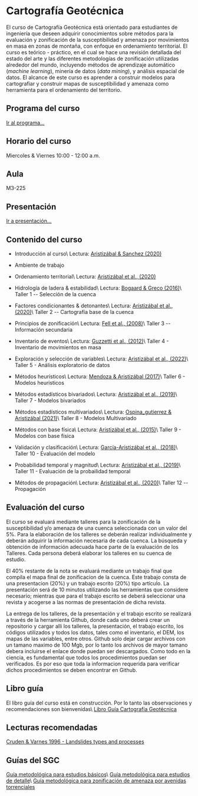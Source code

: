 # Cartografía Geotécnica

El curso de Cartografía Geotécnica está orientado para estudiantes de ingeniería que deseen adquirir conocimientos sobre métodos para la evaluación y zonificación de la susceptibilidad y amenaza por movimientos en masa en zonas de montaña, con enfoque en ordenamiento territorial. 
El curso es teórico - práctico, en el cual se hace una revisión detallada del estado del arte y las diferentes metodologías de zonificación utilizadas alrededor del mundo, incluyendo métodos de aprendizaje automático (*machine learning*), minería de datos (*data mining*), y análisis espacial de datos.
El alcance de este curso es aprender a construir modelos para cartografiar y construir mapas de susceptibilidad y amenaza como herramienta para el ordenamiento del territorio.

## Programa del curso
[Ir al programa...](/Programa_CartoGeotecnica.pdf)

## Horario del curso
Miercoles & Viernes 10:00 - 12:00 a.m.

## Aula 
M3-225

## Presentación
[Ir a presentación...](/html/CartografiaGeotecnica.html)


## Contenido del curso

* Introducción al curso\\
Lectura: [Aristizábal & Sanchez (2020)](https://www.researchgate.net/publication/334499764_Spatial_and_temporal_patterns_and_socioeconomic_impact_of_landslides_in_the_tropical_and_mountainous_Colombian_Andes)

* Ambiente de trabajo

* Ordenamiento territorial\\
Lectura: [Aristizábal et al., (2020)](https://www.researchgate.net/publication/354447399_The_Definition_of_Areas_with_Hazard_Condition_and_Areas_with_Risk_Condition_in_Land_Use_Planning_in_Colombia)

* Hidrología de ladera & estabilidad\\
Lectura: [Bogaard & Greco (2016)](https://www.researchgate.net/publication/285573273_Landslide_hydrology_from_hydrology_to_pore_pressure)\\
Taller 1 -- Selección de la cuenca

* Factores condicionantes & detonantes\\
Lectura: [Aristizábal et al., (2020)](https://www.researchgate.net/publication/346961951_Analisis_de_la_amenaza_por_movimientos_en_masa_detonados_por_sismo_en_los_Andes_colombianos_caso_de_estudio_Barbosa_Antioquia)\\
Taller 2 -- Cartografía base de la cuenca

* Principios de zonificación\\
Lectura: [Fell et al., (2008)](https://www.sciencedirect.com/science/article/abs/pii/S0013795208001762?via%3Dihub)\\
Taller 3 -- Información secundaria

* Inventario de eventos\\
Lectura: [Guzzetti et al., (2012)](https://www.sciencedirect.com/science/article/pii/S0012825212000128)\\
Taller 4 - Inventario de movimientos en masa

* Exploración y selección de variables\\
Lectura: [Aristizábal et al., (2022)](https://www.researchgate.net/publication/361824293_Umbrales_de_lluvia_como_detonante_de_movimientos_en_masa_en_el_piedemonte_de_la_cordillera_Central_en_los_Andes_colombianos)\\
Taller 5 - Análisis exploratorio de datos 

* Métodos heurísticos\\
Lectura: [Mendoza & Aristizábal (2017)](https://www.researchgate.net/publication/321230343_Metodologia_para_la_zonificacion_de_la_susceptibilidad_por_movimientos_en_masa_en_proyectos_lineales_Estudio_de_caso_en_elacueducto_del_municipio_de_FredoniaAntioquia)\\
Taller 6 - Modelos heuristicos 

* Métodos estadísticos bivariados\\
Lectura: [Aristizábal et al., (2019)](https://www.researchgate.net/publication/336778390_Metodos_estadisticos_para_la_evaluacion_de_la_susceptibilidad_por_movimientos_en_masa)\\
Taller 7 - Modelos bivariados

* Métodos estadísticos multivariados\\
Lectura: [Ospina_gutierrez & Aristizábal (2021)](https://www.researchgate.net/publication/350609109_Aplicacion_de_inteligencia_artificial_y_tecnicas_de_aprendizaje_automatico_para_la_evaluacion_de_la_susceptibilidad_por_movimientos_en_masa)\\
Taller 8 - Modelos Multivariado 

* Métodos con base física\\
Lectura: [Aristizábal et al., (2015)](https://www.researchgate.net/publication/275723803_SHIA_Landslide_a_distributed_conceptual_and_physically_based_model_to_forecast_the_temporal_and_spatial_occurrence_of_shallow_landslides_triggered_by_rainfall_in_tropical_and_mountainous_basins)\\
Taller 9 - Modelos con base física

* Validación y clasificación\\
Lectura: [García-Aristizábal et al., (2018)](https://www.researchgate.net/publication/330764491_Implementacion_del_modelo_TRIGRS_con_analisis_de_confiabilidad_para_la_evaluacion_de_la_amenaza_a_movimientos_en_masa_superficiales_detonados_por_lluvia)\\
Taller 10 - Evaluación del modelo

* Probabilidad temporal y magnitud\\
Lectura: [Aristizábal et al., (2019)](https://www.researchgate.net/publication/336197717_Evaluacion_de_la_amenaza_por_movimientos_en_masa_detonados_por_lluvias_para_una_region_de_los_Andes_colombianos_estimando_la_probabilidad_espacial_temporal_y_magnitud)\\
Taller 11 - Evaluación de la probailidad temporal

* Métodos de propagación\\
Lectura: [Aristizábal et al., (2020)](https://www.researchgate.net/publication/338220178_Definicion_y_clasificacion_de_las_avenidas_torrenciales_y_su_impacto_en_los_Andes_colombianos)\\
Taller 12 -- Propagación 

## Evaluación del curso
El curso se evaluará mediante talleres para la zonificación de la susceptibilidad y/o amenaza de una cuenca seleccionada con un valor del 5%. Para la elaboración de los talleres se deberán realizar individualmente y deberán adquirir la información necesaria de cada cuenca. La búsqueda y obtención de información adecuada hace parte de la evaluación de los Talleres. Cada persona deberá elaborar los talleres en su cuenca de estudio.

El 40% restante de la nota se evaluará mediante un trabajo final que compila el mapa final de zonificacion de la cuenca. Este trabajo consta de una presentacion (20%) y un trabajo escrito (20%) tipo artículo. La presentación será de 10 minutos utilizando las herramientas que considere necesario; mientras que para el trabajo escrito se deberá seleccionar una revista y acogerse a las normas de presentación de dicha revista.

La entrega de los talleres, de la presentación y el trabajo escrito se realizará a través de la herramienta Github, donde cada uno deberá crear un repositorio y cargar alli los talleres, la presentación, el trabajo escrito, los códigos utilizados y todos los datos, tales como el inventario, el DEM, los mapas de las variables, entre otros. Github solo dejar cargar archivos con un tamano maximo de 100 Mgb, por lo tanto los archivos de mayor tamano debera incluirse el enlace donde puedan ser descargados. Como todo en la ciencia, es fundamental que todos los procedimientos puedan ser verificados. Es por eso que toda la informacion requerida para verificar dichos procedimientos se deben encontrar en Github.

## Libro guía
El libro guía del curso está en construcción. Por lo tanto las observaciones y recomendaciones son bienvenidas\\
[Libro Guía Cartografía Geotécnica](https://edieraristizabal.github.io/Libro_cartoGeotecnia/intro.html)

## Lecturas recomendadas
[Cruden & Varnes 1996 - Landslides types and processes](https://www.researchgate.net/publication/288658145_Landslides_Investigation_and_Mitigation)

## Guías del SGC
[Guía metodológica para estudios básicos](https://libros.sgc.gov.co/index.php/editorial/catalog/view/34/20/248)\\
[Guía metodológica para estudios de detalle](https://libros.sgc.gov.co/index.php/editorial/catalog/view/32/19/242)\\
[Guía metodológica para zonificación de amenaza por avenidas torrenciales](https://libros.sgc.gov.co/index.php/editorial/catalog/book/75)

 









